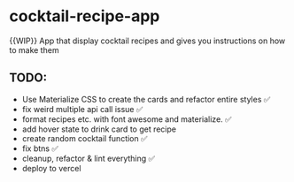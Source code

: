 # cocktail-recipe-app
{{WIP}} App that display cocktail recipes and gives you instructions on how to make them 


## TODO: 
  * Use Materialize CSS to create the cards and refactor entire styles ✅
  * fix weird multiple api call issue ✅
  * format recipes etc. with font awesome and materialize.  ✅ 
  * add hover state to drink card to get recipe 
  * create  random cocktail function  ✅ 
  * fix btns ✅
  * cleanup, refactor & lint everything ✅
  * deploy to vercel 
  
  
  
  

